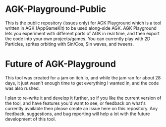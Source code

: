 # AGK-Playground-Public
This is the public repository (issues only) for AGK Playground which is a tool written in AGK (AppGameKit) to be used along-side AGK. AGK Playground lets you experiment with different parts of AGK in real time, and then export the code into your own projects/games. You can currently play with 2D Particles, sprites orbiting with Sin/Cos, Sin waves, and tweens.

# Future of AGK-Playground
This tool was created for a jam on itch.io, and while the jam ran for about 28 days, it just wasn't enough time to get everything I wanted in, and the code was also rushed.

I plan to re-write it and develop it further, so if you like the current version of the tool, and have features you'd want to see, or feedback on what's currently available then please create an issue here on this repository. Any feedback, suggestions, and bug reporting will help a lot with the future development of this tool.
